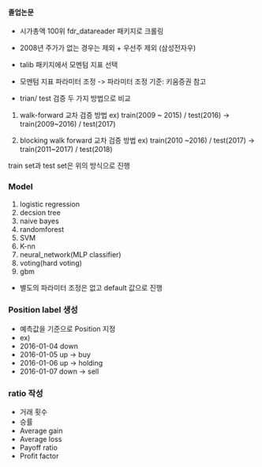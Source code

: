 #### 졸업논문
- 시가총액 100위 fdr_datareader 패키지로 크롤링
- 2008년 주가가 없는 경우는 제외 +  우선주 제외 (삼성전자우)

- talib 패키지에서 모멘텀 지표 선택
- 모멘텀 지표 파라미터 조정 -> 파라미터 조정 기준: 키움증권 참고
- trian/ test 검증 두 가지 방법으로 비교


1. walk-forward 교차 검증 방법
ex) train(2009 ~ 2015) / test(2016)  -> train(2009~2016) / test(2017)

2. blocking walk forward 교차 검증 방법
ex) train(2010 ~2016) / test(2017)  ->  train(2011~2017) / test(2018)

train set과 test set은 위의 방식으로 진행

### Model
1. logistic regression
2. decsion tree
3. naive bayes
4. randomforest
5. SVM
6. K-nn
7. neural_network(MLP classifier)
8. voting(hard voting)
7. gbm
- 별도의 파라미터 조정은 없고 default 값으로 진행


### Position label 생성
- 예측값을 기준으로 Position 지정
- ex)
- 2016-01-04 down 
- 2016-01-05 up -> buy
- 2016-01-06 up -> holding
- 2016-01-07 down -> sell

### ratio 작성
- 거래 횟수
- 승률
- Average gain
- Average loss
- Payoff ratio
- Profit factor




